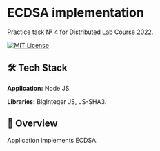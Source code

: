 # ECDSA implementation

Practice task № 4 for Distributed Lab Course 2022.

[![MIT License](https://img.shields.io/apm/l/atomic-design-ui.svg)](https://choosealicense.com/licenses/mit/)


## 🛠 Tech Stack

**Application:** Node JS.

**Libraries:** BigInteger JS, JS-SHA3.

## 🚀 Overview

Application implements ECDSA.
